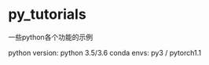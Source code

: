 # py_tutorials
一些python各个功能的示例

python version: python 3.5/3.6
conda envs: py3 / pytorch1.1

<!-- # 问医生的一些问题
# 背光对于看x片是否有很大影响
# x片上的顺序/序号的选择方式
# 在什么情况下需要重新拍摄，动态模糊，遮挡/大角度弯曲
# 阅片的重点在哪里，较细节的斑点，或者某部位的形变 （低分辨率的影响）
# 每个部位的x片诊断方式有何不同之处
# 16个照片有没有重要性等级区别， -->